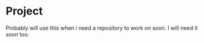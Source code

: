 # Project
Probably will use this when i need a repository to work on soon.
I will need it soon too.

